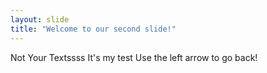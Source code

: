 ```yaml
---
layout: slide
title: "Welcome to our second slide!"
---
```

Not Your Textssss It's my test
Use the left arrow to go back!
